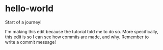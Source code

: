 # hello-world
Start of a journey!

I'm making this edit because the tutorial told me to do so. More specifically, this edit is so I can see
how commits are made, and why. Remember to write a commit message!
